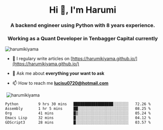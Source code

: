 <h1 align="center">Hi 👋, I'm Harumi</h1>
<h3 align="center">A backend engineer using <b>Python</b> with 8 years experience.</h3>
<h3 align="center">Working as a Quant Developer in <b>Tenbagger Capital</b> currently</h3>

<p align="left"> <img src="https://komarev.com/ghpvc/?username=harumikiyama" alt="harumikiyama" /> </p>


- 📝 I regulary write articles on [https://harumikiyama.github.io/](https://harumikiyama.github.io/)

- 💬 Ask me about **everything your want to ask**

- 📫 How to reach me **lucisu0720@hotmail.com**

<p>&nbsp;<img align="center" src="https://github-readme-stats.vercel.app/api?username=harumikiyama&show_icons=true" alt="harumikiyama" /></p>


<!--START_SECTION:waka-->

```txt
Python         9 hrs 30 mins   ██████████████████░░░░░░░   72.26 %
Assembly       1 hr 5 mins     ██░░░░░░░░░░░░░░░░░░░░░░░   08.25 %
Org            41 mins         █▒░░░░░░░░░░░░░░░░░░░░░░░   05.24 %
Emacs Lisp     32 mins         █░░░░░░░░░░░░░░░░░░░░░░░░   04.12 %
GDScript3      28 mins         █░░░░░░░░░░░░░░░░░░░░░░░░   03.57 %
```

<!--END_SECTION:waka-->
